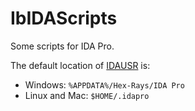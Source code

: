 # IbIDAScripts
Some scripts for IDA Pro.

The default location of [IDAUSR](https://hex-rays.com/blog/igors-tip-of-the-week-33-idas-user-directory-idausr/) is:
* Windows: `%APPDATA%/Hex-Rays/IDA Pro`
* Linux and Mac: `$HOME/.idapro`
